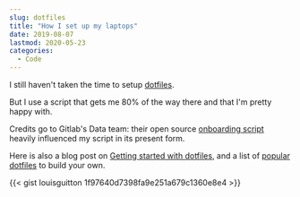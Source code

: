 ```yaml
---
slug: dotfiles
title: "How I set up my laptops"
date: 2019-08-07
lastmod: 2020-05-23
categories:
  - Code
---
```


I still haven't taken the time to setup [dotfiles](https://www.quora.com/What-are-dotfiles).

But I use a script that gets me 80% of the way there and that I'm pretty happy with.

Credits go to Gitlab's Data team: their open source [onboarding script](https://gitlab.com/gitlab-data/analytics/blob/master/admin/onboarding_script.sh) heavily influenced my script in its present form.

Here is also a blog post on [Getting started with dotfiles](https://medium.com/@webprolific/getting-started-with-dotfiles-43c3602fd789#.u0sci0q71), and a list of [popular dotfiles](https://dotfiles.github.io/) to build your own.

{{< gist louisguitton 1f97640d7398fa9e251a679c1360e8e4 >}}
